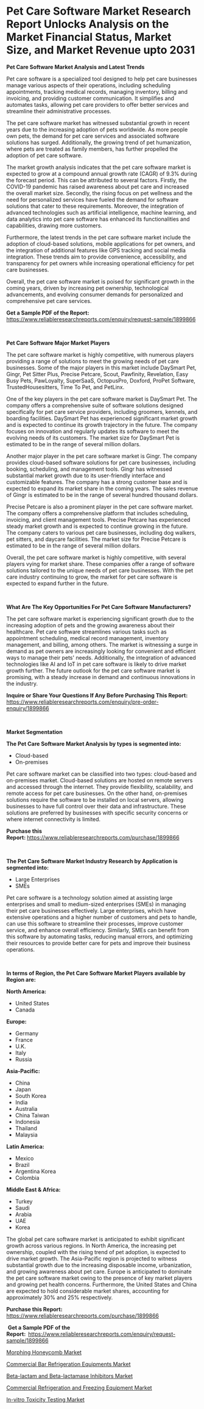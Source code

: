 <p><h1>Pet Care Software Market Research Report Unlocks Analysis on the Market Financial Status, Market Size, and Market Revenue upto 2031</h1></p><p><strong>Pet Care Software Market Analysis and Latest Trends</strong></p>
<p><p>Pet care software is a specialized tool designed to help pet care businesses manage various aspects of their operations, including scheduling appointments, tracking medical records, managing inventory, billing and invoicing, and providing customer communication. It simplifies and automates tasks, allowing pet care providers to offer better services and streamline their administrative processes.</p><p>The pet care software market has witnessed substantial growth in recent years due to the increasing adoption of pets worldwide. As more people own pets, the demand for pet care services and associated software solutions has surged. Additionally, the growing trend of pet humanization, where pets are treated as family members, has further propelled the adoption of pet care software.</p><p>The market growth analysis indicates that the pet care software market is expected to grow at a compound annual growth rate (CAGR) of 9.3% during the forecast period. This can be attributed to several factors. Firstly, the COVID-19 pandemic has raised awareness about pet care and increased the overall market size. Secondly, the rising focus on pet wellness and the need for personalized services have fueled the demand for software solutions that cater to these requirements. Moreover, the integration of advanced technologies such as artificial intelligence, machine learning, and data analytics into pet care software has enhanced its functionalities and capabilities, drawing more customers.</p><p>Furthermore, the latest trends in the pet care software market include the adoption of cloud-based solutions, mobile applications for pet owners, and the integration of additional features like GPS tracking and social media integration. These trends aim to provide convenience, accessibility, and transparency for pet owners while increasing operational efficiency for pet care businesses.</p><p>Overall, the pet care software market is poised for significant growth in the coming years, driven by increasing pet ownership, technological advancements, and evolving consumer demands for personalized and comprehensive pet care services.</p></p>
<p><strong>Get a Sample PDF of the Report:&nbsp;</strong> <a href="https://www.reliableresearchreports.com/enquiry/request-sample/1899866">https://www.reliableresearchreports.com/enquiry/request-sample/1899866</a></p>
<p>&nbsp;</p>
<p><strong>Pet Care Software Major Market Players</strong></p>
<p><p>The pet care software market is highly competitive, with numerous players providing a range of solutions to meet the growing needs of pet care businesses. Some of the major players in this market include DaySmart Pet, Gingr, Pet Sitter Plus, Precise Petcare, Scout, Pawfinity, Revelation, Easy Busy Pets, PawLoyalty, SuperSaaS, OctopusPro, Doxford, ProPet Software, TrustedHousesitters, Time To Pet, and PetLinx.</p><p>One of the key players in the pet care software market is DaySmart Pet. The company offers a comprehensive suite of software solutions designed specifically for pet care service providers, including groomers, kennels, and boarding facilities. DaySmart Pet has experienced significant market growth and is expected to continue its growth trajectory in the future. The company focuses on innovation and regularly updates its software to meet the evolving needs of its customers. The market size for DaySmart Pet is estimated to be in the range of several million dollars.</p><p>Another major player in the pet care software market is Gingr. The company provides cloud-based software solutions for pet care businesses, including booking, scheduling, and management tools. Gingr has witnessed substantial market growth due to its user-friendly interface and customizable features. The company has a strong customer base and is expected to expand its market share in the coming years. The sales revenue of Gingr is estimated to be in the range of several hundred thousand dollars.</p><p>Precise Petcare is also a prominent player in the pet care software market. The company offers a comprehensive platform that includes scheduling, invoicing, and client management tools. Precise Petcare has experienced steady market growth and is expected to continue growing in the future. The company caters to various pet care businesses, including dog walkers, pet sitters, and daycare facilities. The market size for Precise Petcare is estimated to be in the range of several million dollars.</p><p>Overall, the pet care software market is highly competitive, with several players vying for market share. These companies offer a range of software solutions tailored to the unique needs of pet care businesses. With the pet care industry continuing to grow, the market for pet care software is expected to expand further in the future.</p></p>
<p>&nbsp;</p>
<p><strong>What Are The Key Opportunities For Pet Care Software Manufacturers?</strong></p>
<p><p>The pet care software market is experiencing significant growth due to the increasing adoption of pets and the growing awareness about their healthcare. Pet care software streamlines various tasks such as appointment scheduling, medical record management, inventory management, and billing, among others. The market is witnessing a surge in demand as pet owners are increasingly looking for convenient and efficient ways to manage their pets' needs. Additionally, the integration of advanced technologies like AI and IoT in pet care software is likely to drive market growth further. The future outlook for the pet care software market is promising, with a steady increase in demand and continuous innovations in the industry.</p></p>
<p><strong>Inquire or Share Your Questions If Any Before Purchasing This Report:</strong> <a href="https://www.reliableresearchreports.com/enquiry/pre-order-enquiry/1899866">https://www.reliableresearchreports.com/enquiry/pre-order-enquiry/1899866</a></p>
<p>&nbsp;</p>
<p><strong>Market Segmentation</strong></p>
<p><strong>The Pet Care Software Market Analysis by types is segmented into:</strong></p>
<p><ul><li>Cloud-based</li><li>On-premises</li></ul></p>
<p><p>Pet care software market can be classified into two types: cloud-based and on-premises market. Cloud-based solutions are hosted on remote servers and accessed through the internet. They provide flexibility, scalability, and remote access for pet care businesses. On the other hand, on-premises solutions require the software to be installed on local servers, allowing businesses to have full control over their data and infrastructure. These solutions are preferred by businesses with specific security concerns or where internet connectivity is limited.</p></p>
<p><strong>Purchase this Report:&nbsp;</strong><a href="https://www.reliableresearchreports.com/purchase/1899866">https://www.reliableresearchreports.com/purchase/1899866</a></p>
<p>&nbsp;</p>
<p><strong>The Pet Care Software Market Industry Research by Application is segmented into:</strong></p>
<p><ul><li>Large Enterprises</li><li>SMEs</li></ul></p>
<p><p>Pet care software is a technology solution aimed at assisting large enterprises and small to medium-sized enterprises (SMEs) in managing their pet care businesses effectively. Large enterprises, which have extensive operations and a higher number of customers and pets to handle, can use this software to streamline their processes, improve customer service, and enhance overall efficiency. Similarly, SMEs can benefit from this software by automating tasks, reducing manual errors, and optimizing their resources to provide better care for pets and improve their business operations.</p></p>
<p>&nbsp;</p>
<p><strong>In terms of Region, the Pet Care Software Market Players available by Region are:</strong></p>
<p>
    <p> <strong> North America: </strong>
        <ul>
            <li>United States</li>
            <li>Canada</li>
        </ul>
        </p> 
    <p> <strong> Europe: </strong>
        <ul>
            <li>Germany</li>
            <li>France</li>
            <li>U.K.</li>
            <li>Italy</li>
            <li>Russia</li>
        </ul>
        </p> 
    <p> <strong> Asia-Pacific: </strong>
        <ul>
            <li>China</li>
            <li>Japan</li>
            <li>South Korea</li>
            <li>India</li>
            <li>Australia</li>
            <li>China Taiwan</li>
            <li>Indonesia</li>
            <li>Thailand</li>
            <li>Malaysia</li>
        </ul>
        </p> 
    <p> <strong> Latin America: </strong>
        <ul>
            <li>Mexico</li>
            <li>Brazil</li>
            <li>Argentina Korea</li>
            <li>Colombia</li>
        </ul>
        </p> 
    <p> <strong> Middle East & Africa: </strong>
        <ul>
            <li>Turkey</li>
            <li>Saudi</li>
            <li>Arabia</li>
            <li>UAE</li>
            <li>Korea</li>
        </ul>
    </p>
    </p>
<p><p>The global pet care software market is anticipated to exhibit significant growth across various regions. In North America, the increasing pet ownership, coupled with the rising trend of pet adoption, is expected to drive market growth. The Asia-Pacific region is projected to witness substantial growth due to the increasing disposable income, urbanization, and growing awareness about pet care. Europe is anticipated to dominate the pet care software market owing to the presence of key market players and growing pet health concerns. Furthermore, the United States and China are expected to hold considerable market shares, accounting for approximately 30% and 25% respectively.</p></p>
<p><strong>Purchase this Report: </strong><a href="https://www.reliableresearchreports.com/purchase/1899866">https://www.reliableresearchreports.com/purchase/1899866</a></p>
<p>&nbsp;<strong>Get a Sample PDF of the Report:&nbsp;&nbsp;</strong><a href="https://www.reliableresearchreports.com/enquiry/request-sample/1899866">https://www.reliableresearchreports.com/enquiry/request-sample/1899866</a></p>
<p><strong></strong></p>
<p><p><a href="https://medium.com/@chiragreportprime/morphing-honeycomb-market-size-market-outlook-and-market-forecast-2024-to-2031-ddbfaa86e2e0">Morphing Honeycomb Market</a></p><p><a href="https://medium.com/@chiragreportprime/commercial-bar-refrigeration-equipments-market-trends-and-market-analysis-forecasted-for-period-98b31aaba971">Commercial Bar Refrigeration Equipments Market</a></p><p><a href="https://github.com/laholand/Market-Research-Report-List-1/blob/main/beta-lactam-and-beta-lactamase-inhibitors-market.md">Beta-lactam and Beta-lactamase Inhibitors Market</a></p><p><a href="https://medium.com/@chiragreportprime/analyzing-commercial-refrigeration-and-freezing-equipment-market-global-industry-perspective-and-ab0c9460a754">Commercial Refrigeration and Freezing Equipment Market</a></p><p><a href="https://github.com/sougarounis/Market-Research-Report-List-1/blob/main/in-vitro-toxicity-testing-market.md">In-vitro Toxicity Testing Market</a></p></p>